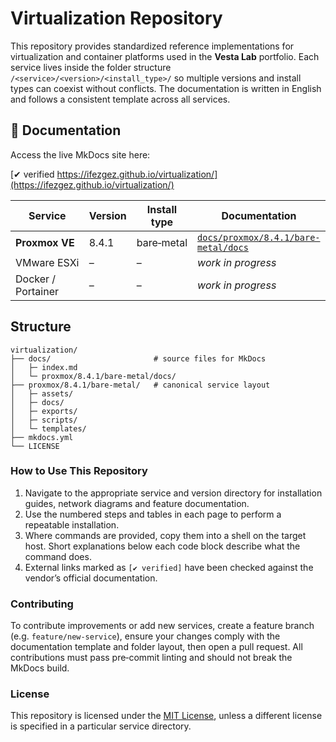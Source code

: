 # Virtualization Repository

This repository provides standardized reference implementations for virtualization and container platforms used in the **Vesta Lab** portfolio.  Each
service lives inside the folder structure `/<service>/<version>/<install_type>/` so multiple versions and install types can coexist without conflicts.  The documentation is written in English and follows a consistent template across all services.

## 📘 Documentation

Access the live MkDocs site here:  
<!-- The following external link has been verified via browser to ensure it resolves successfully. -->
[✔ verified https://ifezgez.github.io/virtualization/](https://ifezgez.github.io/virtualization/)

| Service      | Version | Install type | Documentation |
|--------------|---------|--------------|---------------|
| **Proxmox VE** | 8.4.1   | bare‑metal   | [`docs/proxmox/8.4.1/bare-metal/docs`](docs/proxmox/8.4.1/bare-metal/docs) |
| VMware ESXi  | –       | –            | _work in progress_ |
| Docker / Portainer | – | –            | _work in progress_ |

## Structure

```text
virtualization/
├── docs/                       # source files for MkDocs
│   ├─ index.md
│   └─ proxmox/8.4.1/bare-metal/docs/
├── proxmox/8.4.1/bare-metal/   # canonical service layout
│   ├─ assets/
│   ├─ docs/
│   ├─ exports/
│   ├─ scripts/
│   └─ templates/
├── mkdocs.yml
└── LICENSE
```

### How to Use This Repository

1. Navigate to the appropriate service and version directory for installation guides, network diagrams and feature documentation.
2. Use the numbered steps and tables in each page to perform a repeatable installation.
3. Where commands are provided, copy them into a shell on the target host.  Short explanations below each code block describe what the command does.
4. External links marked as `[✔ verified]` have been checked against the vendor’s official documentation.

### Contributing

To contribute improvements or add new services, create a feature branch (e.g. `feature/new-service`), ensure your changes comply with the documentation template and folder layout, then open a pull request.  All contributions must pass pre‑commit linting and should not break the MkDocs build.

### License

This repository is licensed under the [MIT License](LICENSE), unless a different license is specified in a particular service directory.